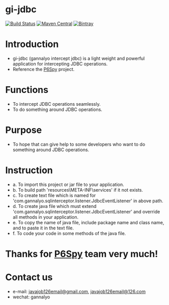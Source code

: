 # gi-jdbc
[![Build Status](https://travis-ci.org/p6spy/p6spy.svg?branch=master)](https://travis-ci.org/p6spy/p6spy)
[![Maven Central](https://maven-badges.herokuapp.com/maven-central/p6spy/p6spy/badge.svg)](https://maven-badges.herokuapp.com/maven-central/p6spy/p6spy) 
[![Bintray](https://api.bintray.com/packages/p6spy/maven/p6spy%3Ap6spy/images/download.svg) ](https://bintray.com/p6spy/maven/p6spy%3Ap6spy/_latestVersion)

# Introduction
* gi-jdbc (gannalyo intercept jdbc) is a light weight and powerful application for intercepting JDBC operations.
* Reference the [P6Spy](https://github.com/p6spy/p6spy) project.


# Functions
* To intercept JDBC operations seamlessly.
* To do something around JDBC operations. 


# Purpose
* To hope that can give help to some developers who want to do something around JDBC operations.


# Instruction
* a. To import this project or jar file to your application.
* b. To build path 'resources\META-INF\services' if it not exists.
* c. To create text file which is named for 'com.gannalyo.sqlinterceptor.listener.JdbcEventListener' in above path.
* d. To create java file which must extend 'com.gannalyo.sqlinterceptor.listener.JdbcEventListener' and override all methods in your application.
* e. To copy the name of java file, include package name and class name, and to paste it in the text file.
* f. To code your code in some methods of the java file.


# Thanks for [P6Spy](https://github.com/p6spy/p6spy) team very much!


# Contact us
* e-mail: javajob126email@gmail.com, javajob126email@126.com
* wechat: gannalyo
